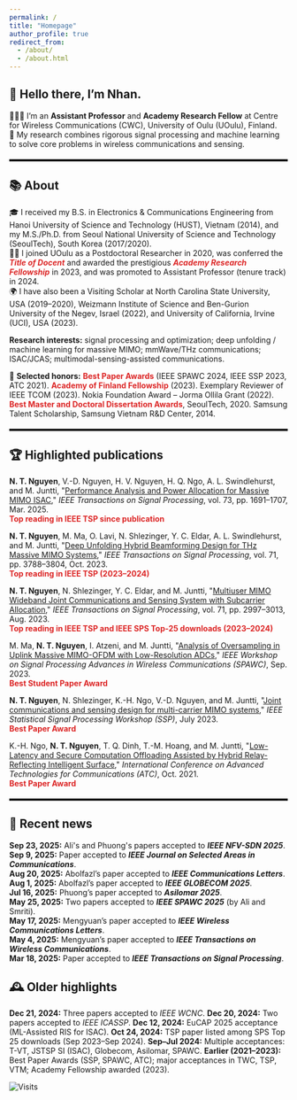 ```yaml
---
permalink: /
title: "Homepage"
author_profile: true
redirect_from:
  - /about/
  - /about.html
---
```


<style>
/* =========================
   Theme scope: MAIN CONTENT ONLY
   (navigation/sidebar untouched)
   Palette: Sapphire Blue (clean, academic)
   ========================= */

/* Light mode defaults */
:root{
  --divider-color:#111;
  --accent:#1E90FF;   /* keep your original accent blue */
  --ink:#111;
  --muted:#6b7280;
  --highlight:#d97706; /* your badge accent */

  /* Main-text link colors */
  --link:#2563EB;        /* blue-600 */
  --link-hover:#1D4ED8;  /* blue-700 */

  /* Keyword highlight chip */
  --key-fg:#1E3A8A;      /* indigo-900 */
  --key-bg:#EFF6FF;      /* blue-50 */
  --key-brd:#60A5FA;     /* blue-400 */
}

/* Dark mode variants */
@media (prefers-color-scheme: dark){
  :root{
    --divider-color:#eee;
    --ink:#eee;
    --muted:#9aa0a6;
    --highlight:#F59E0B;  /* better contrast for badges */

    --link:#93C5FD;       /* blue-300 */
    --link-hover:#60A5FA; /* blue-400 */

    --key-fg:#DBEAFE;     /* blue-200 */
    --key-bg:#0B1220;     /* deep navy */
    --key-brd:#3B82F6;    /* blue-500 */
  }
}

/* Section dividers (unchanged) */
hr.section-divider{
  border:0;
  border-top:3px solid var(--divider-color);
  margin:1.2rem 0;
  opacity:1;
}

/* Badge/highlight text (unchanged color variable) */
.hl-flag{
  color:var(--highlight);
  font-weight:600;
}

/* ===== MAIN TEXT LINK STYLES (scoped) =====
   Only affect links inside the main content area */
.page__content p a[href],
.page__content li a[href]{
  color:var(--link) !important;
  text-decoration:underline;
  text-decoration-color:var(--link);
  text-underline-offset:2px;
  text-decoration-thickness:1.5px;
  transition:color .15s ease, text-decoration-color .15s ease;
}
.page__content p a[href]:hover,
.page__content p a[href]:focus,
.page__content li a[href]:hover,
.page__content li a[href]:focus{
  color:var(--link-hover) !important;
  text-decoration-color:var(--link-hover);
  outline:none;
}

/* ===== Keyword color highlight (use instead of bold black) =====
   Usage: wrap words with <span class="key">…</span> */
.page__content .key{
  color:var(--key-fg);
  background:var(--key-bg);
  border:1px solid var(--key-brd);
  border-radius:.35rem;
  padding:0 .28em;
  font-weight:600;
  white-space:nowrap;
}

</style>

## 👋 Hello there, I’m Nhan.
👨🏻‍💻 I’m an **Assistant Professor** and **Academy Research Fellow** at Centre for Wireless Communications (CWC), University of Oulu (UOulu), Finland.  
🤖 My research combines rigorous signal processing and machine learning to solve core problems in wireless communications and sensing.

<hr class="section-divider">

## 📚 About
🎓 I received my B.S. in Electronics & Communications Engineering from Hanoi University of Science and Technology (HUST), Vietnam (2014), and my M.S./Ph.D. from Seoul National University of Science and Technology (SeoulTech), South Korea (2017/2020).  
🧑‍🔬 I joined UOulu as a Postdoctoral Researcher in 2020, was conferred the <span style="color:#dc2626; font-weight:700;">_Title of Docent_</span> and awarded the prestigious <span style="color:#dc2626; font-weight:700;">_Academy Research Fellowship_</span> in 2023, and was promoted to Assistant Professor (tenure track) in 2024.  
🌍 I have also been a Visiting Scholar at North Carolina State University, USA (2019–2020), Weizmann Institute of Science and Ben-Gurion University of the Negev, Israel (2022), and University of California, Irvine (UCI), USA (2023).

**Research interests:** signal processing and optimization; deep unfolding / machine learning for massive MIMO; mmWave/THz communications; ISAC/JCAS; multimodal-sensing-assisted communications.

🏅 **Selected honors:** <span style="color:#dc2626; font-weight:700;">Best Paper Awards</span> (IEEE SPAWC 2024, IEEE SSP 2023, ATC 2021). <span style="color:#dc2626; font-weight:700;">Academy of Finland Fellowship</span> (2023). Exemplary Reviewer of IEEE TCOM (2023). Nokia Foundation Award – Jorma Ollila Grant (2022). <span style="color:#dc2626; font-weight:700;">Best Master and Doctoral Dissertation Awards</span>, SeoulTech, 2020. Samsung Talent Scholarship, Samsung Vietnam R&D Center, 2014.

<hr class="section-divider">

## 🏆 Highlighted publications

<strong>N. T. Nguyen</strong>, V.-D. Nguyen, H. V. Nguyen, H. Q. Ngo, A. L. Swindlehurst, and M. Juntti, 
"<a href="https://ieeexplore.ieee.org/stamp/stamp.jsp?arnumber=10938928" target="_blank">Performance Analysis and Power Allocation for Massive MIMO ISAC</a>," 
<span style=""><em>IEEE Transactions on Signal Processing</em></span>, vol. 73, pp. 1691–1707, Mar. 2025.  
<span style="color:#dc2626; font-weight:700;">Top reading in IEEE TSP since publication</span>  

<strong>N. T. Nguyen</strong>, M. Ma, O. Lavi, N. Shlezinger, Y. C. Eldar, A. L. Swindlehurst, and M. Juntti, 
"<a href="https://oulurepo.oulu.fi/bitstream/handle/10024/47431/nbnfioulu-202401231426.pdf?sequence=1&isAllowed=y" target="_blank">Deep Unfolding Hybrid Beamforming Design for THz Massive MIMO Systems</a>," 
<span style=""><em>IEEE Transactions on Signal Processing</em></span>, vol. 71, pp. 3788–3804, Oct. 2023.  
<span style="color:#dc2626; font-weight:700;">Top reading in IEEE TSP (2023–2024)</span>  

<strong>N. T. Nguyen</strong>, N. Shlezinger, Y. C. Eldar, and M. Juntti, 
"<a href="https://ieeexplore.ieee.org/stamp/stamp.jsp?arnumber=10214237" target="_blank">Multiuser MIMO Wideband Joint Communications and Sensing System with Subcarrier Allocation</a>," 
<span style=""><em>IEEE Transactions on Signal Processing</em></span>, vol. 71, pp. 2997–3013, Aug. 2023.  
<span style="color:#dc2626; font-weight:700;">Top reading in IEEE TSP and IEEE SPS Top-25 downloads (2023–2024)</span>  

M. Ma, <strong>N. T. Nguyen</strong>, I. Atzeni, and M. Juntti, 
"<a href="https://oulurepo.oulu.fi/bitstream/handle/10024/43260/nbnfioulu-202311243336.pdf?sequence=1&isAllowed=y" target="_blank">Analysis of Oversampling in Uplink Massive MIMO-OFDM with Low-Resolution ADCs</a>," 
<span style=""><em>IEEE Workshop on Signal Processing Advances in Wireless Communications (SPAWC)</em></span>, Sep. 2023.  
<span style="color:#dc2626; font-weight:700;">Best Student Paper Award</span>  

<strong>N. T. Nguyen</strong>, N. Shlezinger, K.-H. Ngo, V.-D. Nguyen, and M. Juntti, 
"<a href="https://oulurepo.oulu.fi/bitstream/handle/10024/44654/nbnfi-fe20231030141814.pdf?sequence=1&isAllowed=y" target="_blank">Joint communications and sensing design for multi-carrier MIMO systems</a>," 
<span style=""><em>IEEE Statistical Signal Processing Workshop (SSP)</em></span>, July 2023.  
<span style="color:#dc2626; font-weight:700;">Best Paper Award</span>  

K.-H. Ngo, <strong>N. T. Nguyen</strong>, T. Q. Dinh, T.-M. Hoang, and M. Juntti, 
"<a href="https://oulurepo.oulu.fi/bitstream/handle/10024/44157/nbnfi-fe202301091858.pdf?sequence=1&isAllowed=y" target="_blank">Low-Latency and Secure Computation Offloading Assisted by Hybrid Relay-Reflecting Intelligent Surface</a>," 
<span style=""><em>International Conference on Advanced Technologies for Communications (ATC)</em></span>, Oct. 2021.  
<span style="color:#dc2626; font-weight:700;">Best Paper Award</span>  

<hr class="section-divider">

## 📰 Recent news
**Sep 23, 2025:** Ali's and Phuong's papers accepted to **_IEEE NFV-SDN 2025_**.  
**Sep 9, 2025:** Paper accepted to **_IEEE Journal on Selected Areas in Communications_**.  
**Aug 20, 2025:** Abolfazl’s paper accepted to **_IEEE Communications Letters_**.  
**Aug 1, 2025:** Abolfazl’s paper accepted to **_IEEE GLOBECOM 2025_**.  
**Jul 16, 2025:** Phuong’s paper accepted to **_Asilomar 2025_**.  
**May 25, 2025:** Two papers accepted to **_IEEE SPAWC 2025_** (by Ali and Smriti).  
**May 17, 2025:** Mengyuan’s paper accepted to **_IEEE Wireless Communications Letters_**.  
**May 4, 2025:** Mengyuan’s paper accepted to **_IEEE Transactions on Wireless Communications_**.  
**Mar 18, 2025:** Paper accepted to **_IEEE Transactions on Signal Processing_**.  

## 🕰️ Older highlights
**Dec 21, 2024:** Three papers accepted to <i>IEEE WCNC</i>.
**Dec 20, 2024:** Two papers accepted to <i>IEEE ICASSP</i>.
**Dec 12, 2024:** EuCAP 2025 acceptance (ML-Assisted RIS for ISAC).
**Oct 24, 2024:** TSP paper listed among SPS Top 25 downloads (Sep 2023–Sep 2024).
**Sep–Jul 2024:** Multiple acceptances: T-VT, JSTSP SI (ISAC), Globecom, Asilomar, SPAWC.
**Earlier (2021–2023):** Best Paper Awards (SSP, SPAWC, ATC); major acceptances in TWC, TSP, VTM; Academy Fellowship awarded (2023).

![Visits](https://hits.sh/nhanng9115.github.io/homepage.svg?style=flat-square&label=visits)
